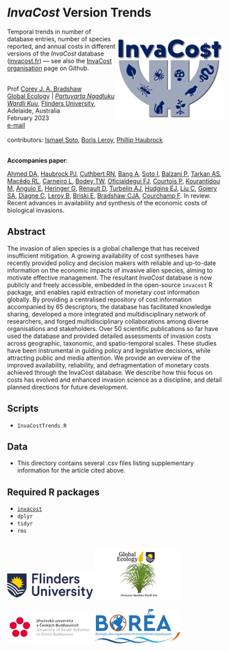 # <em>InvaCost</em> Version Trends
<a href="http://invacost.fr"><img align="right" src="www/invacostlogo.png" alt="new InvaCost logo" width="250" style="margin-top: 20px"></a>

Temporal trends in number of database entries, number of species reported, and annual costs in different versions of the <em>InvaCost</em> database (<a href="http://invacost.fr">invacost.fr</a>) — see also the <a href="https://github.com/InvaCost">InvaCost organisation</a> page on Github.

<br>
Prof <a href="https://globalecologyflinders.com/people/#DIRECTOR">Corey J. A. Bradshaw</a> <br>
<a href="http://globalecologyflinders.com" target="_blank">Global Ecology</a> | <em><a href="https://globalecologyflinders.com/partuyarta-ngadluku-wardli-kuu/" target="_blank">Partuyarta Ngadluku Wardli Kuu</a></em>, <a href="http://flinders.edu.au" target="_blank">Flinders University</a>, Adelaide, Australia <br>
February 2023 <br>
<a href=mailto:corey.bradshaw@flinders.edu.au>e-mail</a> <br>
<br>
contributors: <a href="https://www.jcu.cz/en/university/staff/person?identita=Soto_Almena_Ismael_110771">Ismael Soto</a>, <a href="https://farewe.github.io/markdown-cv/">Boris Leroy</a>, <a href="https://scholar.google.com/citations?user=fwHUGm0AAAAJ&hl=de">Phillip Haubrock</a>
<br>
<br>

<strong>Accompanies paper</strong>:

<a href="https://www.linkedin.com/in/danish-ali-ahmed-655934192/">Ahmed DA</a>, <a href="https://scholar.google.com/citations?user=fwHUGm0AAAAJ&hl=de">Haubrock PJ</a>, <a href="https://pure.qub.ac.uk/en/persons/ross-cuthbert-2">Cuthbert RN</a>, <a href="https://azimpremjiuniversity.edu.in/people/alok-bang">Bang A</a>, <a href="https://www.jcu.cz/en/university/staff/person?identita=Soto_Almena_Ismael_110771">Soto I</a>, <a href="https://www.researchgate.net/profile/Paride-Balzani">Balzani P</a>, <a href="https://scholar.google.com/citations?user=p_JjJNMAAAAJ&hl=en">Tarkan AS</a>, <a href="https://www.escavador.com/sobre/8196034/rafael-lacerda-macedo">Macêdo RL</a>, <a href="https://www.laiscarneiro.com/">Carneiro L</a>, <a href="https://scholar.google.co.uk/citations?user=9HZ_6r8AAAAJ&hl=en">Bodey TW</a>, <a href="https://scholar.google.es/citations?user=JSCqMF4AAAAJ&hl=en">Oficialdegui FJ</a>, <a href="https://scholar.google.com/citations?user=hVdcCFgAAAAJ&hl=en">Courtois P</a>, <a href="https://portal.findresearcher.sdu.dk/en/persons/mkour">Kourantidou M</a>, <a href="https://scholar.google.com/citations?user=dH_qGsMAAAAJ&hl=es">Angulo E</a>, <a href="https://loop.frontiersin.org/people/455457/overview">Heringer G</a>, <a href="https://sites.google.com/view/david-renault/home">Renault D</a>, <a href="https://scholar.google.com/citations?user=59VAYs4AAAAJ&hl=en">Turbelin AJ</a>, <a href="https://ejhudgins.com/">Hudgins EJ</a>, <a href="https://scholar.google.com/citations?user=8FMqs4kAAAAJ&hl=en">Liu C</a>, <a href="https://www.researchgate.net/profile/Showkat-Gojery">Gojery SA</a>, <a href="https://scholar.google.com/citations?user=ERFm7hAAAAAJ&hl=en>Arbieu U</a>, <a href=https://scholar.google.com/citations?user=Nyeg3eIAAAAJ&hl=fr">Diagne C</a>, <a href="https://farewe.github.io/markdown-cv/">Leroy B</a>, <a href="https://scholar.google.com/citations?user=fENP_aoAAAAJ&hl=en">Briski E</a>, <a href="https://globalecologyflinders.com/people/#DIRECTOR">Bradshaw CJA</a>, <a href="https://www.ese.universite-paris-saclay.fr/en/team-members/franck-courchamp/">Courchamp F</a>. In review. Recent advances in availability and synthesis of the economic costs of biological invasions. 

## Abstract
The invasion of alien species is a global challenge that has received insufficient mitigation. A growing availability of cost syntheses have recently provided policy and decision makers with reliable and up-to-date information on the economic impacts of invasive alien species, aiming to motivate effective management. The resultant <em>InvaCost</em> database is now publicly and freely accessible, embedded in the open-source <code>invacost</code> R package, and enables rapid extraction of monetary cost information globally. By providing a centralised repository of cost information accompanied by 65 descriptors, the database has facilitated knowledge sharing, developed a more integrated and multidisciplinary network of researchers, and forged multidisciplinary collaborations among diverse organisations and stakeholders. Over 50 scientific publications so far have used the database and provided detailed assessments of invasion costs across geographic, taxonomic, and spatio-temporal scales. These studies have been instrumental in guiding policy and legislative decisions, while attracting public and media attention. We provide an overview of the improved availability, reliability, and defragmentation of monetary costs achieved through the InvaCost database. We describe how this focus on costs has evolved and enhanced invasion science as a discipline, and detail planned directions for future development.  

## Scripts
- <code>InvaCostTrends.R</code>

## Data
- This directory contains several .csv files listing supplementary information for the article cited above.

## Required R packages
- <code><a href="https://github.com/InvaCost/invacost">invacost</a></code>
- <code>dplyr</code>
- <code>tidyr</code>
- <code>rms</code>

<a href="https://www.flinders.edu.au"><img align="bottom-left" src="www/Flinders_University_Logo_Horizontal_RGB_Master.png" alt="Flinders University logo" width="200" style="margin-top: 20px"></a>
<a href="https://globalecologyflinders.com"><img align="bottom-left" src="www/GEL Logo Kaurna New Transp.png" alt="GEL logo" width="200" style="margin-top: 20px"></a>
<a href="https://www.jcu.cz/en/"><img align="bottom-left" src="www/jcu.cz.logo.png" alt="JCU-CZ logo" width="200" style="margin-top: 20px"></a>
<a href="https://www.jcu.cz/en/"><img align="bottom-left" src="www/boreaLogo.png" alt="BOREA logo" width="200" style="margin-top: 20px"></a>
